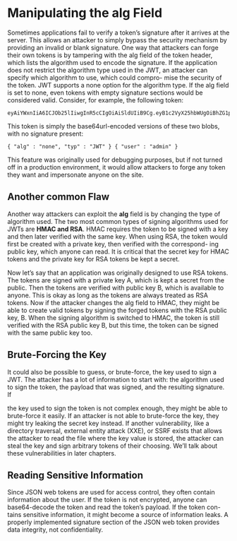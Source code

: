 # Manipulating the alg Field
Sometimes applications fail to verify a token’s signature after it arrives at
the server. This allows an attacker to simply bypass the security mechanism
by providing an invalid or blank signature.
One way that attackers can forge their own tokens is by tampering with
the alg field of the token header, which lists the algorithm used to encode the
signature. If the application does not restrict the algorithm type used in the
JWT, an attacker can specify which algorithm to use, which could compro-
mise the security of the token.
JWT supports a none option for the algorithm type. If the alg field is set
to none, even tokens with empty signature sections would be considered valid.
Consider, for example, the following token:
```
eyAiYWxnIiA6ICJOb25lIiwgInR5cCIgOiAiSldUIiB9Cg.eyB1c2VyX25hbWUgOiBhZG1pbiB9Cg.
```
This token is simply the base64url-encoded versions of these two blobs,
with no signature present:
```
{ "alg" : "none", "typ" : "JWT" } { "user" : "admin" }
```
This feature was originally used for debugging purposes, but if not
turned off in a production environment, it would allow attackers to forge
any token they want and impersonate anyone on the site.

## Another common Flaw
Another way attackers can exploit the **alg** field is by changing the type
of algorithm used. The two most common types of signing algorithms used
for JWTs are **HMAC and RSA**. HMAC requires the token to be signed with
a key and then later verified with the same key. When using RSA, the token
would first be created with a private key, then verified with the correspond-
ing public key, which anyone can read. It is critical that the secret key for
HMAC tokens and the private key for RSA tokens be kept a secret.

Now let’s say that an application was originally designed to use RSA
tokens. The tokens are signed with a private key A, which is kept a secret
from the public. Then the tokens are verified with public key B, which is
available to anyone. This is okay as long as the tokens are always treated as
RSA tokens. Now if the attacker changes the alg field to HMAC, they might
be able to create valid tokens by signing the forged tokens with the RSA
public key, B. When the signing algorithm is switched to HMAC, the token
is still verified with the RSA public key B, but this time, the token can be
signed with the same public key too.


## Brute-Forcing the Key
It could also be possible to guess, or brute-force, the key used to sign a JWT.
The attacker has a lot of information to start with: the algorithm used to
sign the token, the payload that was signed, and the resulting signature. If

the key used to sign the token is not complex enough, they might be able
to brute-force it easily. If an attacker is not able to brute-force the key, they
might try leaking the secret key instead. If another vulnerability, like a
directory traversal, external entity attack (XXE), or SSRF exists that allows
the attacker to read the file where the key value is stored, the attacker can
steal the key and sign arbitrary tokens of their choosing. We’ll talk about
these vulnerabilities in later chapters.

## Reading Sensitive Information
Since JSON web tokens are used for access control, they often contain
information about the user. If the token is not encrypted, anyone can
base64-decode the token and read the token’s payload. If the token con-
tains sensitive information, it might become a source of information leaks.
A properly implemented signature section of the JSON web token provides
data integrity, not confidentiality.
